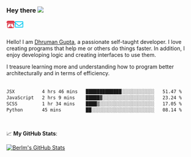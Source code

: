 ### Hey there <img src="https://media.giphy.com/media/hvRJCLFzcasrR4ia7z/giphy.gif" width="25px">

<a href="https://itch.io/profile/berlm">
  <img align="left" alt="Berlm's Itch" width="22px" src="/assets/itch-io.svg" />
</a>
<a href="mailto:me@berlm.me">
  <img align="left" alt="Email Berlm" width="22px" src="/assets/envelope.svg" />
</a>

<br />  
<br />  
  
Hello! I am [Dhruman Gupta](https://berlm.me/), a passionate self-taught developer. I love creating programs that help me or others do things faster. In addition, I enjoy developing logic and creating interfaces to use them.  

I treasure learning more and understanding how to program better architecturally and in terms of efficiency.  
<br />

<!--START_SECTION:waka-->
```text
JSX          4 hrs 46 mins   █████████████░░░░░░░░░░░░   51.47 % 
JavaScript   2 hrs 9 mins    █████▓░░░░░░░░░░░░░░░░░░░   23.24 % 
SCSS         1 hr 34 mins    ████▒░░░░░░░░░░░░░░░░░░░░   17.05 % 
Python       45 mins         ██░░░░░░░░░░░░░░░░░░░░░░░   08.14 % 
```
<!--END_SECTION:waka-->
<br />  

📈 **My GitHub Stats**:  

[![Berlm's GitHub Stats](https://github-readme-stats.vercel.app/api?username=dhrumangupta&theme=gotham&show_icons=true&count_private=true)](https://berlm.me)
